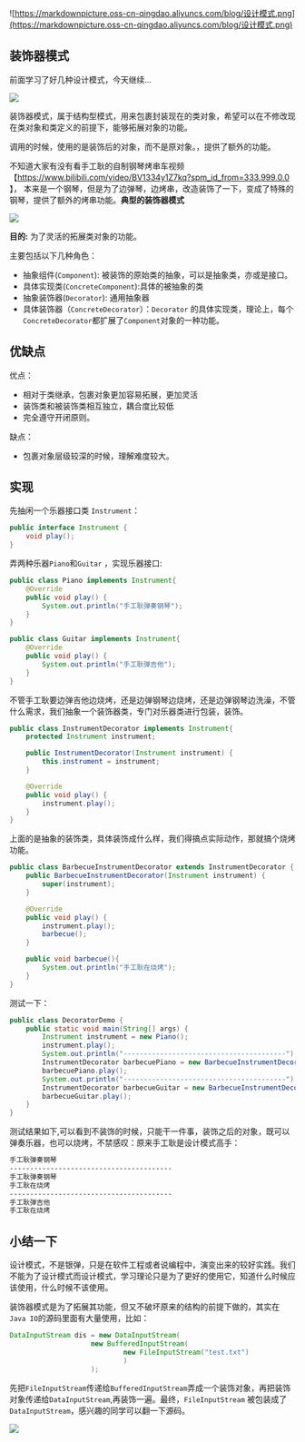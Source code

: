 
![https://markdownpicture.oss-cn-qingdao.aliyuncs.com/blog/设计模式.png](https://markdownpicture.oss-cn-qingdao.aliyuncs.com/blog/设计模式.png)
## 装饰器模式
前面学习了好几种设计模式，今天继续...

![](https://markdownpicture.oss-cn-qingdao.aliyuncs.com/blog/20211207234634.png)

装饰器模式，属于结构型模式，用来包裹封装现在的类对象，希望可以在不修改现在类对象和类定义的前提下，能够拓展对象的功能。

调用的时候，使用的是装饰后的对象，而不是原对象。，提供了额外的功能。

不知道大家有没有看手工耿的自制钢琴烤串车视频【https://www.bilibili.com/video/BV1334y1Z7kq?spm_id_from=333.999.0.0 】， 本来是一个钢琴，但是为了边弹琴，边烤串，改造装饰了一下，变成了特殊的钢琴，提供了额外的烤串功能。**典型的装饰器模式**

![](https://markdownpicture.oss-cn-qingdao.aliyuncs.com/blog/20211207233928.png)

**目的:** 为了灵活的拓展类对象的功能。

主要包括以下几种角色：
- 抽象组件(`Component`): 被装饰的原始类的抽象，可以是抽象类，亦或是接口。
- 具体实现类(`ConcreteComponent`):具体的被抽象的类
- 抽象装饰器(`Decorator`): 通用抽象器
- 具体装饰器（`ConcreteDecorator`）：`Decorator` 的具体实现类，理论上，每个 `ConcreteDecorator`都扩展了`Component`对象的一种功能。

## 优缺点

优点：
- 相对于类继承，包裹对象更加容易拓展，更加灵活
- 装饰类和被装饰类相互独立，耦合度比较低
- 完全遵守开闭原则。

缺点：
- 包裹对象层级较深的时候，理解难度较大。

## 实现

先抽闲一个乐器接口类 `Instrument`：
```java
public interface Instrument {
    void play();
}
```

弄两种乐器`Piano`和`Guitar` ，实现乐器接口:

```java
public class Piano implements Instrument{
    @Override
    public void play() {
        System.out.println("手工耿弹奏钢琴");
    }
}
```

```java
public class Guitar implements Instrument{
    @Override
    public void play() {
        System.out.println("手工耿弹吉他");
    }
}
```


不管手工耿要边弹吉他边烧烤，还是边弹钢琴边烧烤，还是边弹钢琴边洗澡，不管什么需求，我们抽象一个装饰器类，专门对乐器类进行包装，装饰。

```java
public class InstrumentDecorator implements Instrument{
    protected Instrument instrument;

    public InstrumentDecorator(Instrument instrument) {
        this.instrument = instrument;
    }

    @Override
    public void play() {
        instrument.play();
    }
}
```

上面的是抽象的装饰类，具体装饰成什么样，我们得搞点实际动作，那就搞个烧烤功能。

```java
public class BarbecueInstrumentDecorator extends InstrumentDecorator {
    public BarbecueInstrumentDecorator(Instrument instrument) {
        super(instrument);
    }

    @Override
    public void play() {
        instrument.play();
        barbecue();
    }

    public void barbecue(){
        System.out.println("手工耿在烧烤");
    }
}
```


测试一下：

```java
public class DecoratorDemo {
    public static void main(String[] args) {
        Instrument instrument = new Piano();
        instrument.play();
        System.out.println("----------------------------------------");
        InstrumentDecorator barbecuePiano = new BarbecueInstrumentDecorator(new Piano());
        barbecuePiano.play();
        System.out.println("----------------------------------------");
        InstrumentDecorator barbecueGuitar = new BarbecueInstrumentDecorator(new Guitar());
        barbecueGuitar.play();
    }
}
```

测试结果如下,可以看到不装饰的时候，只能干一件事，装饰之后的对象，既可以弹奏乐器，也可以烧烤，不禁感叹：原来手工耿是设计模式高手：

```txt
手工耿弹奏钢琴
----------------------------------------
手工耿弹奏钢琴
手工耿在烧烤
----------------------------------------
手工耿弹吉他
手工耿在烧烤
```

## 小结一下

设计模式，不是银弹，只是在软件工程或者说编程中，演变出来的较好实践。我们不能为了设计模式而设计模式，学习理论只是为了更好的使用它，知道什么时候应该使用，什么时候不该使用。

装饰器模式是为了拓展其功能，但又不破坏原来的结构的前提下做的，其实在`Java IO`的源码里面有大量使用，比如：
```java
DataInputStream dis = new DataInputStream(
                    new BufferedInputStream(
                            new FileInputStream("test.txt")
                            )
                    );
```

先把`FileInputStream`传递给`BufferedInputStream`弄成一个装饰对象，再把装饰对象传递给`DataInputStream`,再装饰一遍。最终，`FileInputStream` 被包装成了 `DataInputStream`，感兴趣的同学可以翻一下源码。

![](https://markdownpicture.oss-cn-qingdao.aliyuncs.com/blog/20211208085437.png)